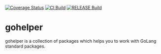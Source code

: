 [![Coverage Status](https://coveralls.io/repos/github.com/emetriq/gohelper/badge.svg?branch=main)](https://coveralls.io/github.com/emetriq/gohelper?branch=main)  [![CI Build](https://github.com/emetriq/gohelper/actions/workflows/ci.yaml/badge.svg?branch=main)](https://github.com/emetriq/gohelper/actions/workflows/ci.yaml)  [![RELEASE Build](https://github.com/emetriq/gohelper/actions/workflows/release.yaml/badge.svg?branch=main)](https://github.com/emetriq/gohelper/actions/workflows/release.yaml)
# gohelper
gohelper is a collection of packages which helps you to work with GoLang standard packages.
